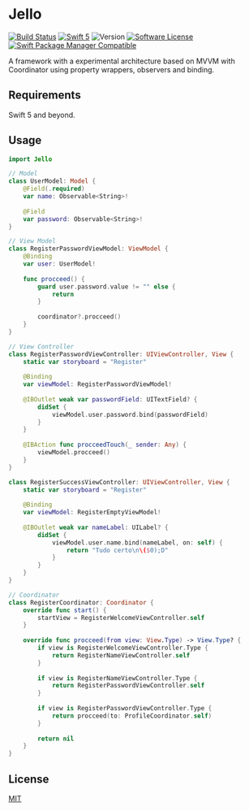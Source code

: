 # Jello

[![Build Status](https://travis-ci.org/wellmart/jello.svg?branch=master)](https://travis-ci.org/wellmart/jello)
[![Swift 5](https://img.shields.io/badge/swift-5-blue.svg)](https://developer.apple.com/swift/)
![Version](https://img.shields.io/badge/version-0.1.0-blue)
[![Software License](https://img.shields.io/badge/license-MIT-blue.svg?style=flat)](LICENSE)
[![Swift Package Manager Compatible](https://img.shields.io/badge/swift%20package%20manager-compatible-blue.svg)](https://github.com/apple/swift-package-manager)

A framework with a experimental architecture based on MVVM with Coordinator using property wrappers, observers and binding.

## Requirements

Swift 5 and beyond.

## Usage

```swift
import Jello

// Model
class UserModel: Model {
    @Field(.required)
    var name: Observable<String>!
    
    @Field
    var password: Observable<String>!
}

// View Model
class RegisterPasswordViewModel: ViewModel {
    @Binding
    var user: UserModel!
    
    func procceed() {
        guard user.password.value != "" else {
            return
        }
        
        coordinator?.procceed()
    }
}

// View Controller
class RegisterPasswordViewController: UIViewController, View {
    static var storyboard = "Register"
    
    @Binding
    var viewModel: RegisterPasswordViewModel!
    
    @IBOutlet weak var passwordField: UITextField? {
        didSet {
            viewModel.user.password.bind(passwordField)
        }
    }
    
    @IBAction func procceedTouch(_ sender: Any) {
        viewModel.procceed()
    }
}

class RegisterSuccessViewController: UIViewController, View {
    static var storyboard = "Register"
    
    @Binding
    var viewModel: RegisterEmptyViewModel!
    
    @IBOutlet weak var nameLabel: UILabel? {
        didSet {
            viewModel.user.name.bind(nameLabel, on: self) {
                return "Tudo certo\n\($0);D"
            }
        }
    }
}

// Coordinator
class RegisterCoordinator: Coordinator {
    override func start() {
        startView = RegisterWelcomeViewController.self
    }
    
    override func procceed(from view: View.Type) -> View.Type? {
        if view is RegisterWelcomeViewController.Type {
            return RegisterNameViewController.self
        }
        
        if view is RegisterNameViewController.Type {
            return RegisterPasswordViewController.self
        }
        
        if view is RegisterPasswordViewController.Type {
            return procceed(to: ProfileCoordinator.self)
        }
        
        return nil
    }
}
```

## License

[MIT](https://choosealicense.com/licenses/mit/)

